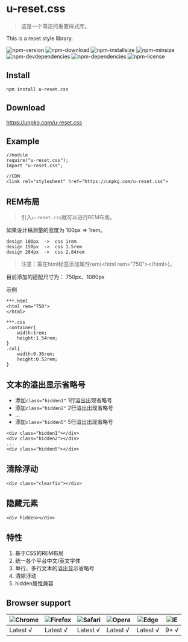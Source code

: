 # u-reset.css
> 这是一个简洁的重置样式库。

This is a reset style library.

![npm-version](https://img.shields.io/npm/v/u-reset.css.svg)
![npm-download](https://img.shields.io/npm/dm/u-reset.css.svg)
![npm-installsize](https://packagephobia.now.sh/badge?p=u-reset.css)
![npm-minsize](https://img.shields.io/bundlephobia/min/u-reset.css.svg)
![npm-devdependencies](https://img.shields.io/david/dev/allcky/u-reset.css.svg)
![npm-dependencies](https://img.shields.io/david/allcky/u-reset.css.svg)
![npm-license](https://img.shields.io/npm/l/u-reset.css.svg)


## Install
```
npm install u-reset.css
```
## Download

https://unpkg.com/u-reset.css

## Example
```
//module
require("u-reset.css");
import "u-reset.css";

//CDN
<link rel="stylesheet" href="https://unpkg.com/u-reset.css">
```
## REM布局
> 引入`u-reset.css`就可以进行REM布局。<br/>

如果设计稿测量的宽度为 100px => 1rem。
```
design 100px  ->  css 1rem
design 150px  ->  css 1.5rem
design 284px  ->  css 2.84rem
```
> 注意：需在html标签添加属性rem(\<html rem="750">\</html>)。

目前添加的适配尺寸为： 750px、1080px

示例
```
***.html
<html rem="750">
</html>
```
```
***.css
.container{
    width:1rem;
    height:1.54rem;
}
.col{
    width:0.36rem;
    height:0.52rem;
}
```

## 文本的溢出显示省略号

- 添加`class="hidden1"`  1行溢出出现省略号
- 添加`class="hidden2"`  2行溢出出现省略号
- ...
- 添加`class="hidden5"`  5行溢出出现省略号

```
<div class="hidden1"></div>
<div class="hidden2"></div>
...
<div class="hidden5"></div>
```

## 清除浮动 
```
<div class="clearfix"></div>
```
## 隐藏元素 
```
<div hidden></div>
```
## 特性
1. 基于CSS的REM布局
2. 统一各个平台中文/英文字体
3. 单行、多行文本的溢出显示省略号
4. 清除浮动 
5. hidden属性兼容
## Browser support

![Chrome](https://raw.github.com/alrra/browser-logos/master/src/chrome/chrome_48x48.png) | ![Firefox](https://raw.github.com/alrra/browser-logos/master/src/firefox/firefox_48x48.png) | ![Safari](https://raw.github.com/alrra/browser-logos/master/src/safari/safari_48x48.png) | ![Opera](https://raw.github.com/alrra/browser-logos/master/src/opera/opera_48x48.png) | ![Edge](https://raw.github.com/alrra/browser-logos/master/src/edge/edge_48x48.png) | ![IE](https://raw.github.com/alrra/browser-logos/master/src/archive/internet-explorer_9-11/internet-explorer_9-11_48x48.png) |
--- | --- | --- | --- | --- | --- |
Latest √ | Latest √ | Latest √ | Latest √ | Latest √| 9+ √
